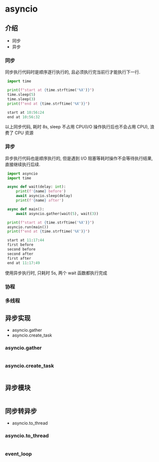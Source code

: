 # asyncio

## 介绍

- 同步
- 异步

### 同步

同步执行代码时是顺序逐行执行的, 且必须执行完当前行才能执行下一行.

```python
 import time

 print(f"start at {time.strftime('%X')}")
 time.sleep(5)
 time.sleep(3)
 print(f"end at {time.strftime('%X')}")

 start at 10:56:24
 end at 10:56:32
```

以上同步代码, 耗时 8s, sleep 不占用 CPU(I/O 操作执行后也不会占用 CPU), 浪费了 CPU 资源

### 异步

异步执行代码也是顺序执行的, 但是遇到 I/O 阻塞等耗时操作不会等待执行结果, 直接继续执行后续.

```python
 import asyncio
 import time

 async def wait(delay: int):
     print(f'{name} before')
     await asyncio.sleep(delay)
     print(f'{name} after')

 async def main():
     await asyncio.gather(wait(5), wait(3))

 print(f"start at {time.strftime('%X')}")
 asyncio.run(main())
 print(f"end at {time.strftime('%X')}")

 start at 11:17:44
 first before
 second before
 second after
 first after
 end at 11:17:49

```

使用异步执行时, 只耗时 5s, 两个 wait 函数都执行完成

### 协程

### 多线程

## 异步实现

- asyncio.gather
- asyncio.create_task

### asyncio.gather

```python

```

### asyncio.create_task

```python

```

## 异步模块

```python

```

## 同步转异步

- asyncio.to_thread

### asyncio.to_thread

```python

```

### event_loop
